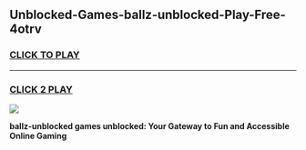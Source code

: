 
## Unblocked-Games-ballz-unblocked-Play-Free-4otrv
<h3>
<a href="https://premium76.site?title=ballz-unblocked&ref=19M">CLICK TO PLAY</a></h3>
<hr>

<h3>
<a href="https://premium76.site?title=ballz-unblocked&ref=19M">CLICK 2 PLAY</a>
  
</h3>

<a href="https://premium76.site?title=ballz-unblocked&ref=19M"><img src="https://clearcache.store/games.png"></a>


**ballz-unblocked games unblocked: Your Gateway to Fun and Accessible Online Gaming**
